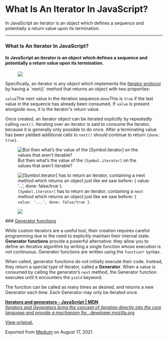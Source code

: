 What Is An Iterator In JavaScript?
==================================

In JavaScript an iterator is an object which defines a sequence and potentially a return value upon its termination.

------------------------------------------------------------------------

### What Is An Iterator In JavaScript?

#### In JavaScript an **iterator** is an object which defines a sequence and potentially a return value upon its termination.

  

<figure><img src="https://cdn-images-1.medium.com/max/800/0*3-Pds8MFCSFYwxkY.png" class="graf-image" /></figure>Specifically, an iterator is any object which implements the <a href="https://developer.mozilla.org/en-US/docs/Web/JavaScript/Reference/Iteration_protocols#the_iterator_protocol" class="markup--anchor markup--p-anchor">Iterator protocol</a> by having a `next()` method that returns an object with two properties:

`value`The next value in the iteration sequence.`done`This is `true` if the last value in the sequence has already been consumed. If `value` is present alongside `done`, it is the iterator's return value.

Once created, an iterator object can be iterated explicitly by repeatedly calling `next()`. Iterating over an iterator is said to consume the iterator, because it is generally only possible to do once. After a terminating value has been yielded additional calls to `next()` should continue to return `{done: true}`.

  

<figure><img src="https://cdn-images-1.medium.com/max/800/0*b-h4LdKMIx8tueUm.gif" alt="But then what’s the value of the [Symbol.iterator] on the values that aren&#39;t iterable?" class="graf-image" /><figcaption>But then what’s the value of the <code class="markup--code markup--figure-code">[Symbol.iterator]</code> on the values that aren't iterable?</figcaption></figure>  

<figure><img src="https://cdn-images-1.medium.com/max/800/0*AVzEb9anFkVjX0A_.gif" alt="[Symbol.iterator] has to return an iterator, containing a next method which returns an object just like we saw before: { value: &#39;...&#39;, done: false/true }." class="graf-image" /><figcaption><code class="markup--code markup--figure-code">[Symbol.iterator]</code> has to return an iterator, containing a <code class="markup--code markup--figure-code">next</code> method which returns an object just like we saw before: <code class="markup--code markup--figure-code">{ value: '...', done: false/true }</code>.</figcaption></figure><figure><img src="https://cdn-images-1.medium.com/max/600/1*0tvLo7-NPwgF3oGaLlgZ4g.png" class="graf-image" /></figure>### <a href="https://developer.mozilla.org/en-US/docs/Web/JavaScript/Guide/Iterators_and_Generators#generator_functions" class="markup--anchor markup--h3-anchor" title="Permalink to Generator functions">Generator functions</a>

While custom iterators are a useful tool, their creation requires careful programming due to the need to explicitly maintain their internal state. **Generator functions** provide a powerful alternative: they allow you to define an iterative algorithm by writing a single function whose execution is not continuous. Generator functions are written using the `function*` syntax.

When called, generator functions do not initially execute their code. Instead, they return a special type of iterator, called a **Generator**. When a value is consumed by calling the generator’s `next` method, the Generator function executes until it encounters the `yield` keyword.

The function can be called as many times as desired, and returns a new Generator each time. Each Generator may only be iterated once.

  

  

  

  

  

  

  

  

  

  

  

  

  

  

  

  

  

<a href="https://developer.mozilla.org/en-US/docs/Web/JavaScript/Guide/Iterators_and_Generators" class="markup--anchor markup--mixtapeEmbed-anchor" title="https://developer.mozilla.org/en-US/docs/Web/JavaScript/Guide/Iterators_and_Generators"><strong>Iterators and generators - JavaScript | MDN</strong><br />
<em>Iterators and Generators bring the concept of iteration directly into the core language and provide a mechanism for…</em>developer.mozilla.org</a><a href="https://developer.mozilla.org/en-US/docs/Web/JavaScript/Guide/Iterators_and_Generators" class="js-mixtapeImage mixtapeImage u-ignoreBlock"></a>

  

[View original.](https://medium.com/p/9c2e0f09ac6e)

Exported from [Medium](https://medium.com) on August 17, 2021.
